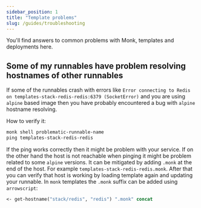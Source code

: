 ```yaml
---
sidebar_position: 1
title: "Template problems"
slug: /guides/troubleshooting
---
```


You'll find answers to common problems with Monk, templates and deployments here.

## Some of my runnables have problem resolving hostnames of other runnables

If some of the runnables crash with errors like `Error connecting to Redis on templates-stack-redis-redis:6379 (SocketError)` and you are using `alpine` based image then you have probably encountered a bug with `alpine` hostname resolving.

How to verify it:

```clojure
monk shell problematic-runnable-name
ping templates-stack-redis-redis
```

If the ping works correctly then it might be problem with your service. If on the other hand the host is not reachable when pinging it might be problem related to some `alpine` versions. It can be mitigated by adding `.monk` at the end of the host. For example `templates-stack-redis-redis.monk`. After that you can verify that host is working by loading template again and updating your runnable. In `monk` templates the `.monk` suffix can be added using `arrowscript`:

```clojure
<- get-hostname("stack/redis", "redis") ".monk" concat
```
